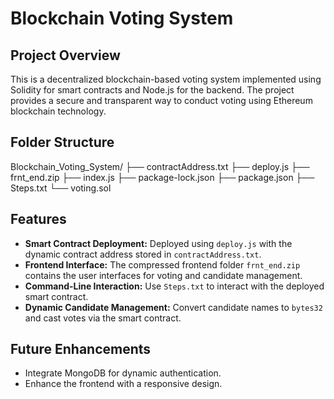 # Blockchain Voting System

## Project Overview
This is a decentralized blockchain-based voting system implemented using Solidity for smart contracts and Node.js for the backend. The project provides a secure and transparent way to conduct voting using Ethereum blockchain technology.

## Folder Structure
Blockchain_Voting_System/ 
├── contractAddress.txt 
├── deploy.js 
├── frnt_end.zip 
├── index.js 
├── package-lock.json 
├── package.json 
├── Steps.txt 
└── voting.sol

## Features
- **Smart Contract Deployment:** Deployed using `deploy.js` with the dynamic contract address stored in `contractAddress.txt`.
- **Frontend Interface:** The compressed frontend folder `frnt_end.zip` contains the user interfaces for voting and candidate management.
- **Command-Line Interaction:** Use `Steps.txt` to interact with the deployed smart contract.
- **Dynamic Candidate Management:** Convert candidate names to `bytes32` and cast votes via the smart contract.

## Future Enhancements
- Integrate MongoDB for dynamic authentication.
- Enhance the frontend with a responsive design.
